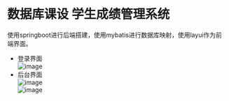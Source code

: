 # 数据库课设 学生成绩管理系统
使用springboot进行后端搭建，使用mybatis进行数据库映射，使用layui作为前端界面。
- 登录界面   
![image](https://github.com/1219521375/StudentGradeManageSystem-Spring-layui/img/1.jpg)
- 后台界面  
![image](https://github.com/1219521375/StudentGradeManageSystem-Spring-layui/img/2.jpg)  
![image](https://github.com/1219521375/StudentGradeManageSystem-Spring-layui/img/3.jpg)
